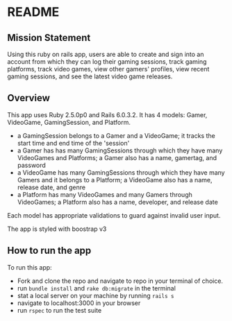 # README

## Mission Statement

Using this ruby on rails app, users are able to create and sign into an account from which they can log their gaming sessions, track gaming platforms, track video games, view other gamers' profiles, view recent gaming sessions, and see the latest video game releases.

## Overview

This app uses Ruby 2.5.0p0 and Rails 6.0.3.2. It has 4 models: Gamer, VideoGame, GamingSession, and Platform.

* a GamingSession belongs to a Gamer and a VideoGame; it tracks the start time and end time of the 'session'
* a Gamer has has many GamingSessions through which they have many VideoGames and Platforms; a Gamer also has a name, gamertag, and password
* a VideoGame has many GamingSessions through which they have many Gamers and it belongs to a Platform; a VideoGame also has a name, release date, and genre
* a Platform has many VideoGames and many Gamers through VideoGames; a Platform also has a name, developer, and release date

Each model has appropriate validations to guard against invalid user input.

The app is styled with boostrap v3

## How to run the app

To run this app:
* Fork and clone the repo and navigate to repo in your terminal of choice.
* run `bundle install` and `rake db:migrate` in the terminal
* stat a local server on your machine by running `rails s`
* navigate to localhost:3000 in your browser
* run `rspec` to run the test suite
